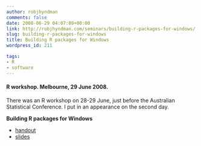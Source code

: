 ```yaml
---
author: robjhyndman
comments: false
date: 2008-06-29 04:07:09+00:00
link: http://robjhyndman.com/seminars/building-r-packages-for-windows/
slug: building-r-packages-for-windows
title: Building R packages for Windows
wordpress_id: 211

tags:
- R
- software
---
```


#### R workshop. Melbourne, 29 June 2008.

There was an R workshop on 28-29 June, just before the Australian Statistical Conference. I put in an appearance on the second day.

**Building R packages for Windows**
	
  * [handout](/research/Rpackages_notes.pdf)
  * [slides](research/Rpackages.pdf)


